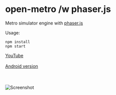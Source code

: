 # open-metro /w phaser.js
Metro simulator engine with [phaser.js](https://phaser.io/)

Usage:
```
npm install
npm start
```
[YouTube](https://www.youtube.com/watch?v=kOc3NI5FMaQ) <br /><br />
[Android version](https://play.google.com/store/apps/details?id=com.lazyripley.metrohun)<br /><br /><br /><br />
![Screenshot](https://image.prntscr.com/image/RitVHr-cSTWjHgsxUFnLjg.png)
